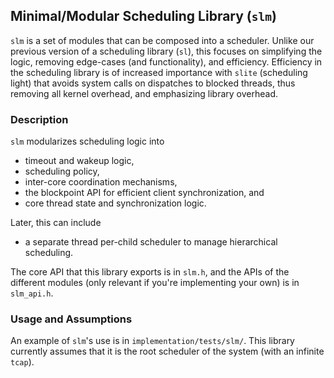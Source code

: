 ## Minimal/Modular Scheduling Library (`slm`)

`slm` is a set of modules that can be composed into a scheduler.
Unlike our previous version of a scheduling library (`sl`), this focuses on simplifying the logic, removing edge-cases (and functionality), and efficiency.
Efficiency in the scheduling library is of increased importance with `slite` (scheduling light) that avoids system calls on dispatches to blocked threads, thus removing all kernel overhead, and emphasizing library overhead.

### Description

`slm` modularizes scheduling logic into

- timeout and wakeup logic,
- scheduling policy,
- inter-core coordination mechanisms,
- the blockpoint API for efficient client synchronization, and
- core thread state and synchronization logic.

Later, this can include

- a separate thread per-child scheduler to manage hierarchical scheduling.

The core API that this library exports is in `slm.h`, and the APIs of the different modules (only relevant if you're implementing your own) is in `slm_api.h`.

### Usage and Assumptions

An example of `slm`'s use is in `implementation/tests/slm/`.
This library currently assumes that it is the root scheduler of the system (with an infinite `tcap`).
